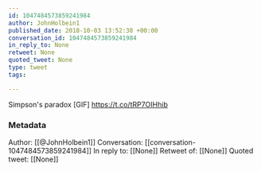 ```yaml
---
id: 1047484573859241984
author: JohnHolbein1
published_date: 2018-10-03 13:52:38 +00:00
conversation_id: 1047484573859241984
in_reply_to: None
retweet: None
quoted_tweet: None
type: tweet
tags:

---
```


Simpson's paradox [GIF] https://t.co/tRP7OIHhib

### Metadata

Author: [[@JohnHolbein1]]
Conversation: [[conversation-1047484573859241984]]
In reply to: [[None]]
Retweet of: [[None]]
Quoted tweet: [[None]]
